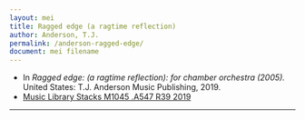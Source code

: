 ```yaml
---
layout: mei
title: Ragged edge (a ragtime reflection)
author: Anderson, T.J.
permalink: /anderson-ragged-edge/
document: mei filename
---
```


- In *Ragged edge: (a ragtime reflection): for chamber orchestra (2005).* United States: T.J. Anderson Music Publishing, 2019.
- <a href="https://tufts-primo.hosted.exlibrisgroup.com/permalink/f/bnf7qa/01TUN_ALMA21221659000003851" target="_blank">Music Library Stacks M1045 .A547 R39 2019</a>

---
